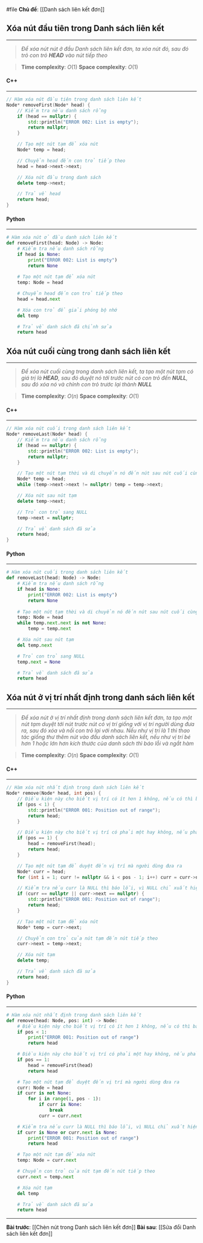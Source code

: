 #file **Chủ đề**: [[Danh sách liên kết đơn]]

## Xóa nút đầu tiên trong Danh sách liên kết
---
>_Để xóa nút nút ở đầu Danh sách liên kết đơn, ta xóa nút đó, sau đó trỏ con trỏ **HEAD** vào nút tiếp theo_

>**Time complexity**: $O(1)$
>**Space complexity**: $O(1)$
#### C++
---
``` cpp
// Hàm xóa nút đầu tiên trong danh sách liên kết
Node* removeFirst(Node* head) {
    // Kiểm tra nếu danh sách rỗng
    if (head == nullptr) {
        std::println("ERROR 002: List is empty");
        return nullptr;
    }

    // Tạo một nút tạm để xóa nút
    Node* temp = head;

    // Chuyển head đến con trỏ tiếp theo
    head = head->next->next;

    // Xóa nút đầu trong danh sách
    delete temp->next;

    // Trả về head
    return head;
}
```
#### Python
---
``` python
# Hàm xóa nút ở đầu danh sách liên kết
def removeFirst(head: Node) -> Node:
	# Kiểm tra nếu danh sách rỗng
	if head is None:
		print("ERROR 002: List is empty")
		return None
	
	# Tạo một nút tạm để xóa nút
	temp: Node = head

	# Chuyển head đến con trỏ tiếp theo
	head = head.next

	# Xóa con trỏ để giải phóng bộ nhớ
	del temp

	# Trả về danh sách đã chỉnh sửa
	return head
```

## Xóa nút cuối cùng trong danh sách liên kết
---
> _Để xóa nút cuối cùng trong danh sách liên kết, ta tạo một nút tạm có giá trị là **HEAD**, sau đó duyệt nó tới trước nút có con trỏ đến **NULL**, sau đó xóa nó và chỉnh con trỏ trước lại thành **NULL**_

> **Time complexity**: $O(n)$
> **Space complexity**: $O(1)$
#### C++
---
``` cpp
// Hàm xóa nút cuối trong danh sách liên kết
Node* removeLast(Node* head) {
    // Kiểm tra nếu danh sách rỗng
    if (head == nullptr) {
        std::println("ERROR 002: List is empty");
        return nullptr;
    }

    // Tạo một nút tạm thời và di chuyển nó đến nút sau nút cuối cùng
    Node* temp = head;
    while (temp->next->next != nullptr) temp = temp->next;

    // Xóa nút sau nút tạm
    delete temp->next;

    // Trỏ con trỏ sang NULL
    temp->next = nullptr;

    // Trả về danh sách đã sửa
    return head;
}
```
#### Python
---
``` python
# Hàm xóa nút cuối trong danh sách liên kết
def removeLast(head: Node) -> Node:
	# Kiểm tra nếu danh sách rỗng
	if head is None:
		print("ERROR 002: List is empty")
		return None
	
	# Tạo một nút tạm thời và di chuyển nó đến nút sau nút cuối cùng
	temp: Node = head
	while temp.next.next is not None:
		temp = temp.next

	# Xóa nút sau nút tạm
	del temp.next

	# Trỏ con trỏ sang NULL
	temp.next = None

	# Trả về danh sách đã sửa
	return head
```

## Xóa nút ở vị trí nhất định trong danh sách liên kết
---
>_Để xóa nút ở vị trí nhất định trong danh sách liên kết đơn, ta tạo một nút tạm duyệt tới nút trước nút có vị trí giống với vị trí người dùng đưa ra, sau đó xóa và nối con trỏ lại với nhau. Nếu như vị trí là 1 thì thao tác giống thư thêm nút vào đầu danh sách liên kết, nếu như vị trí bé hơn 1 hoặc lớn hơn kích thước của danh sách thì báo lỗi và ngắt hàm_

> **Time complexity**: $O(n)$
> **Space complexity**: $O(1)$
#### C++
---
``` cpp
// Hàm xóa nút nhất định trong danh sách liên kết
Node* remove(Node* head, int pos) {
    // Điều kiện này cho biết vị trí có ít hơn 1 không, nếu có thì báo lỗi
    if (pos < 1) {
        std::println("ERROR 001: Position out of range");
        return head;
    }

    // Điều kiện này cho biết vị trí có phải một hay không, nếu phải thì thao tác giống với xóa nút vào đầu danh sách liên kết
    if (pos == 1) {
        head = removeFirst(head);
        return head;
    }

    // Tạo một nút tạm để duyệt đến vị trí mà người dùng đưa ra
    Node* curr = head;
    for (int i = 1; curr != nullptr && i < pos - 1; i++) curr = curr->next;

    // Kiểm tra nếu curr là NULL thì báo lỗi, vì NULL chỉ xuất hiện ở cuối cùng danh sách
    if (curr == nullptr || curr->next == nullptr) {
        std::println("ERROR 001: Position out of range");
        return head;
    }

    // Tạo một nút tạm để xóa nút
    Node* temp = curr->next;

    // Chuyển con trỏ của nút tạm đến nút tiếp theo
    curr->next = temp->next;

    // Xóa nút tạm
    delete temp;

    // Trả về danh sách đã sửa
    return head;
}
```
#### Python
---
``` python
# Hàm xóa nút nhất định trong danh sách liên kết
def remove(head: Node, pos: int) -> Node:
    # Điều kiện này cho biết vị trí có ít hơn 1 không, nếu có thì báo lỗi
    if pos < 1:
        print("ERROR 001: Position out of range")
        return head

    # Điều kiện này cho biết vị trí có phải một hay không, nếu phải thì thao tác giống với xóa nút vào đầu danh sách liên kết
    if pos == 1:
        head = removeFirst(head)
        return head

    # Tạo một nút tạm để duyệt đến vị trí mà người dùng đưa ra
    curr: Node = head
    if curr is not None:
        for i in range(1, pos - 1):
            if curr is None:
                break
            curr = curr.next

    # Kiểm tra nếu curr là NULL thì báo lỗi, vì NULL chỉ xuất hiện ở cuối cùng danh sách
    if curr is None or curr.next is None:
        print("ERROR 001: Position out of range")
        return head

    # Tạo một nút tạm để xóa nút
    temp: Node = curr.next

    # Chuyển con trỏ của nút tạm đến nút tiếp theo
    curr.next = temp.next

    # Xóa nút tạm
    del temp

    # Trả về danh sách đã sửa
    return head
```
---
**Bài trước**: [[Chèn nút trong Danh sách liên kết đơn]]
**Bài sau**: [[Sửa đổi Danh sách liên kết đơn]]